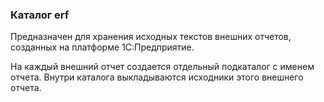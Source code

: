 ### Каталог erf

Предназначен для хранения исходных текстов внешних отчетов, созданных на платформе 1С:Предприятие.

На каждый внешний отчет создается отдельный подкаталог с именем отчета. Внутри каталога выкладываются исходники этого внешнего отчета.
